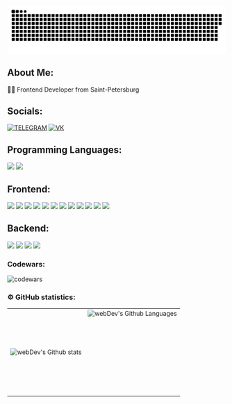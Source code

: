 <div align="center">
    <p align="center">
      <img width="600" src="github-snake.svg" alt="snake"/>
   </p>
</div>

## About Me:
👨‍💻 Frontend Developer from Saint-Petersburg<br/>

## Socials: 
[![TELEGRAM](https://img.shields.io/badge/TELEGRAM-29293e?style=for-the-badge&logo=telegram)](https://t.me/MosenkovKonstantin)
[![VK](https://img.shields.io/badge/vkontakte-29293e?style=for-the-badge&logo=vk&logoColor=0077FF)](https://vk.com/id344077639)

## Programming Languages:
<p dir="auto">
  <img src="https://img.shields.io/badge/JavaScript-F7DF1E?logo=javascript&logoColor=black" height="25" style="max-width: 100%;">
  <img src="https://img.shields.io/badge/TypeScript-3178C6?logo=typescript&logoColor=white" height="25" style="max-width: 100%;">
</p>

## Frontend:
<p dir="auto">
  <img src="https://img.shields.io/badge/Svelte-FF3E00?logo=svelte&logoColor=white" height="25" style="max-width: 100%;">
  <img src="https://img.shields.io/badge/SvelteKit-FF3E00?logo=svelte&logoColor=white" height="25" style="max-width: 100%;">
  <img src="https://img.shields.io/badge/React-61DAFB?logo=react&logoColor=black" height="25" style="max-width: 100%;">
  <img src="https://img.shields.io/badge/Redux_Toolkit-764ABC?logo=redux&logoColor=white" height="25" style="max-width: 100%;">
  <img src="https://img.shields.io/badge/React_Router-CA4245?logo=react-router&logoColor=white" height="25" style="max-width: 100%;">
  <img src="https://img.shields.io/badge/Axios-5A29E4?logo=axios&logoColor=white" height="25" style="max-width: 100%;">
  <img src="https://img.shields.io/badge/Vite-646CFF?logo=vite&logoColor=white" height="25" style="max-width: 100%;">
  <img src="https://img.shields.io/badge/Webpack-8DD6F9?logo=webpack&logoColor=black" height="25" style="max-width: 100%;">
  <img src="https://img.shields.io/badge/Jest-C21325?logo=jest&logoColor=white" height="25" style="max-width: 100%;">
  <img src="https://img.shields.io/badge/Tailwind_CSS-38B2AC?logo=tailwind-css&logoColor=white" height="25" style="max-width: 100%;">
  <img src="https://img.shields.io/badge/Ant_Design-0170FE?logo=ant-design&logoColor=white" height="25" style="max-width: 100%;">
  <img src="https://img.shields.io/badge/Material_UI-0081CB?logo=mui&logoColor=white" height="25" style="max-width: 100%;">
</p>

## Backend:
<p dir="auto">
    <img src="https://camo.githubusercontent.com/fb7517ec8f1eca4a0c06bb7b3e5b3438fc49bf68ed1606e08c7931320c872dd9/68747470733a2f2f696d672e736869656c64732e696f2f62616467652f4e6f64654a532d3238326333343f6c6f676f3d6e6f64652e6a73" height="25" data-canonical-src="https://img.shields.io/badge/NodeJS-282c34?logo=node.js" style="max-width: 100%;">
    <img src="https://camo.githubusercontent.com/e0ff3b354c83751485bf1938b02537e37a04bd5388e7d9718186aac9c4921e60/68747470733a2f2f696d672e736869656c64732e696f2f62616467652f457870726573732d3238326333343f6c6f676f3d65787072657373" height="25" data-canonical-src="https://img.shields.io/badge/Express-282c34?logo=express" style="max-width: 100%;">
    <img src="https://camo.githubusercontent.com/3f8e7175a220bca7e47653603567b179cf1a521777e3d6e1172a137e6f1e2359/68747470733a2f2f696d672e736869656c64732e696f2f62616467652f506f737467726553514c2d3238326333343f6c6f676f3d706f737467726573716c" height="25" data-canonical-src="https://img.shields.io/badge/PostgreSQL-282c34?logo=postgresql" style="max-width: 100%;">
    <img src="https://camo.githubusercontent.com/88b1013c45e69fef91db8090cf90aa27dbe28bd2f85f695c1b55b26785ff85cc/68747470733a2f2f696d672e736869656c64732e696f2f62616467652f53657175656c697a652d3238326333343f6c6f676f3d73657175656c697a65" height="25" data-canonical-src="https://img.shields.io/badge/Sequelize-282c34?logo=sequelize" style="max-width: 100%;">
</p>

### Codewars:

![codewars](https://www.codewars.com/users/Konstantin%20Mosenkov/badges/large)

### ⚙️ GitHub statistics:

<table>
  <tr>
    <td>
      <img align="left" src="http://github-readme-streak-stats.herokuapp.com?user=Konstantin-Mosenkov&theme=dark&background=000000" alt="webDev's Github stats" /> 
    </td>
    <td>
      <img height="195px" align="right" alt="webDev's Github Languages" src="https://github-readme-stats-sigma-five.vercel.app/api/top-langs/?username=Konstantin-Mosenkov&layout=compact&theme=vision-friendly-dark" /> 
    </td>
  </tr>
</table>
